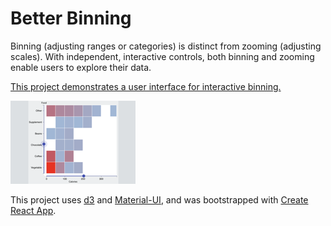 # Better Binning

Binning (adjusting ranges or categories) is distinct from zooming (adjusting scales). With independent, interactive controls, both binning and zooming enable users to explore their data.

[This project demonstrates a user interface for interactive binning.](https://hemanrobinson.github.io/bin/)

[![Bin](src/bin.png "Bin")](https://hemanrobinson.github.io/bin/)

This project uses [d3](https://github.com/d3/d3) and [Material-UI](https://github.com/mui-org/material-ui), and was bootstrapped with [Create React App](https://github.com/facebook/create-react-app).
